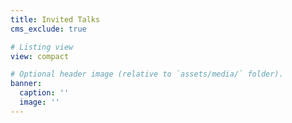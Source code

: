 ```yaml
---
title: Invited Talks
cms_exclude: true

# Listing view
view: compact

# Optional header image (relative to `assets/media/` folder).
banner:
  caption: ''
  image: ''
---
```

